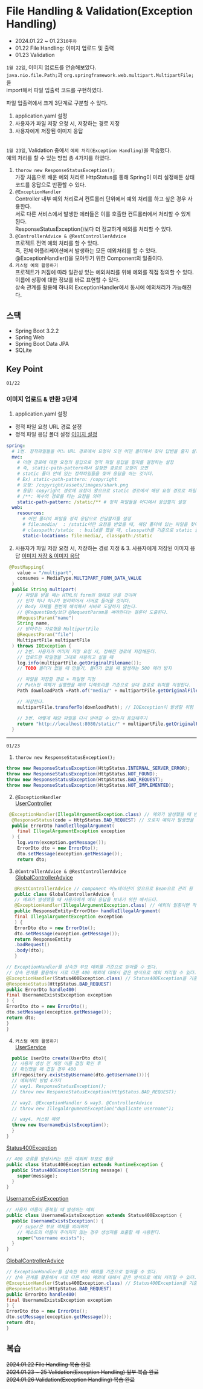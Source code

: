 # File Handling & Validation(Exception Handling)

- 2024.01.22 ~ 01.23`10주차`
- 01.22 File Handling: 이미지 업로드 및 출력
- 01.23 Validation

`1월 22일`, 이미지 업로드를 연습해보았다.  
`java.nio.file.Path;`과 `org.springframework.web.multipart.MultipartFile;`을   
import해서 파일 입출력 코드를 구현하였다. 


파일 입출력에서 크게 3단계로 구분할 수 있다.  
1. application.yaml 설정  
2. 사용자가 파일 저장 요청 시, 저장하는 경로 지정
3. 사용자에게 저장된 이미지 응답

\
`1월 23일`, Validation 중에서 `예외 처리(Exception Handling)`을 학습했다.  
예외 처리를 할 수 있는 방법 총 4가지를 하였다.  
1. `thorow new ResponseStatusException();`  
가장 처음으로 배운 예외 처리로 HttpStatus를 통해 Spring이 미리 설정해둔 상태 코드를 응답으로 반환할 수 있다.
2. `@ExceptionHandler`  
Controller 내부 예외 처리로서 컨트롤러 단위에서 예외 처리를 하고 싶은 경우 사용한다.  
서로 다른 서비스에서 발생한 에러들은 이를 호출한 컨트롤러에서 처리할 수 있게 된다.  
ResponseStatusException()보다 더 정교하게 예외를 처리할 수 있다.
3. `@ControllerAdvice & @RestControllerAdvice`  
프로젝트 전역 예외 처리를 할 수 있다.  
즉, 전체 어플리케이션에서 발생하는 모든 예외처리를 할 수 있다.  
@ExceptionHandler()을 모아두기 위한 Component의 일종이다.
4. `커스텀 예외 활용하기`  
프로젝트가 커짐에 따라 일관성 있는 예외처리를 위해 예외를 직접 정의할 수 있다.  
이름에 상황에 대한 정보를 바로 표현할 수 있다.  
상속 관계를 활용해 하나의 ExceptionHandler에서 동시에 예외처리가 가능해진다.

## 스택

- Spring Boot 3.2.2
- Spring Web
- Spring Boot Data JPA
- SQLite

## Key Point
`01/22`
### 이미지 업로드 & 반환 3단계

1. application.yaml 설정
- 정적 파일 요청 URL 경로 설정
- 정적 파일 응답 폴더 설정
[이미지 설정](/src/main/resources/application.yml)
```yaml
spring:
  # 1번. 정적파일들을 어느 URL 경로에서 요청이 오면 어떤 폴더에서 찾아 답변을 줄지 설정
  mvc:
    # 어떤 경로에 대한 요청의 응답으로 정적 파일 응답을 할지를 결정하는 설정
    # 즉, static-path-pattern애서 설정한 경로로 요청이 오면
    # static 폴더 안에 있는 정적파일들을 찾아 응답을 하는 것이다.
    # Ex) static-path-pattern: /copyright
    # 요청: /copyright/assets/images/shark.png
    # 응답: copyright 경로에 요청이 왔으므로 static 경로에서 해당 요청 경로로 파일을 찾아주자
    # /**: 복수의 경로를 타는 요청을 의미
    static-path-pattern: /static/** # 정적 파일들을 어디에서 응답할지 설정
  web:
    resources:
      # 어떤 폴더의 파일을 정적 응답으로 전달할지를 설정
      # file:media/  : /static이란 요청을 받았을 때, 해당 폴더에 있는 파일을 찾아줘
      # classpath:/static  : build를 했을 때, classpath를 기준으로 static 폴더 안에 있는 내용을 정적으로 제공해줘
      static-locations: file:media/, classpath:/static
```

2. 사용자가 파일 저장 요청 시, 저장하는 경로 지정 & 3. 사용자에게 저장된 이미지 응답
[이미지 저장 & 이미지 응답](/src/main/java/com/example/contents/MultipartController.java)

```java
 @PostMapping(
    value = "/multipart",
    consumes = MediaType.MULTIPART_FORM_DATA_VALUE
  )
  public String multipart(
    // 파일을 받을 때는 HTML의 form의 형태로 받을 것이며
    // 인자 하나 하나가 분리되어서 서버로 들어올 것이다.
    // Body 자체를 한번에 해석해서 서버로 도달하지 않는다.
    // @RequestBody보단 @RequestParam을 써야한다는 결론이 도출된다.
    @RequestParam("name")
    String name,
    // 받아주는 자료형을 MultipartFile
    @RequestParam("file")
    MultipartFile multipartFile
  ) throws IOException {
    // 2번. 사용자가 이미지 저장 요청 시, 정해진 경로에 저장해둔다.
    // 업로드한 파일명을 그대로 사용하고 싶을 때
    log.info(multipartFile.getOriginalFilename());
    // TODO 폴더가 없을 때 만들기, 폴더가 없을 때 발생하는 500 에러 방지

    // 파일을 저장할 경로 + 파일명 지정
    // Path란 객체가 실행했을 때의 디렉토리를 기준으로 상대 경로로 위치를 지정한다.
    Path downloadPath =Path.of("media/" + multipartFile.getOriginalFilename());

    // 저장한다.
    multipartFile.transferTo(downloadPath); // IOException이 발생할 위험 존재하므로 에러 처리가 필요하다.

    // 3번. 어떻게 해당 파일을 다시 받아갈 수 있는지 응답해주기
    return "http://localhost:8080/static/" + multipartFile.getOriginalFilename();
  }
```

---
`01/23`

1. `thorow new ResponseStatusException();`  
```java
throw new ResponseStatusException(HttpStatus.INTERNAL_SERVER_ERROR);
throw new ResponseStatusException(HttpStatus.NOT_FOUND);
throw new ResponseStatusException(HttpStatus.BAD_REQUEST);
throw new ResponseStatusException(HttpStatus.NOT_IMPLEMENTED);
```
2. `@ExceptionHandler`  
[UserController](/src/main/java/com/example/contents/UserController.java)
```java
 @ExceptionHandler(IllegalArgumentException.class) // 예외가 발생했을 때 반응해서 응답한다.
  @ResponseStatus(code = HttpStatus.BAD_REQUEST) // 오로지 예외가 발생했을 때 어떻게 동작할지 정의하는 메서드다.
  public ErrorDto handleIllegalArgument(
    final IllegalArgumentException exception
  ) {
    log.warn(exception.getMessage());
    ErrorDto dto = new ErrorDto();
    dto.setMessage(exception.getMessage());
    return dto;
```
3. `@ControllerAdvice & @RestControllerAdvice`  
   [GlobalControllerAdvice](/src/main/java/com/example/contents/GlobalControllerAdvice.java)
```java
   @RestControllerAdvice // component 어노테이션이 있으므로 Bean으로 관리 됨
   public class GlobalControllerAdvice {
   // 예외가 발생했을 때 사용자에게 에러 응답을 보내기 위한 메서드다.
   @ExceptionHandler(IllegalArgumentException.class) // 예외의 일종이면 작동한다.
   public ResponseEntity<ErrorDto> handleIllegalArgument(
   final IllegalArgumentException exception
   ) {
   ErrorDto dto = new ErrorDto();
   dto.setMessage(exception.getMessage());
   return ResponseEntity
   .badRequest()
   .body(dto);
   }

// ExceptionHandler를 상속한 부모 예외를 기준으로 받아줄 수 있다.
// 상속 관계를 활용해서 서로 다른 400 예외에 대해서 같은 방식으로 예외 처리할 수 있다.
@ExceptionHandler(Status400Exception.class) // Status400Exception을 기준으로 한 예외 처리기
@ResponseStatus(HttpStatus.BAD_REQUEST)
public ErrorDto handle400(
final UsernameExistsException exception
) {
ErrorDto dto = new ErrorDto();
dto.setMessage(exception.getMessage());
return dto;
}
}
```
4. `커스텀 예외 활용하기`  
[UserService](/src/main/java/com/example/contents/UserService.java)
```java
  public UserDto create(UserDto dto){
  // 사용자 생성 전 계정 이름 겹침 확인 후
  // 확인했을 때 겹칠 경우 400
  if(repository.existsByUsername(dto.getUsername())){
  // 예외처리 방법 4가지
  // way1. ResponseStatusException();
  // throw new ResponseStatusException(HttpStatus.BAD_REQUEST);

  // way2. @ExceptionHandler & way3. @ControllerAdvice
  // throw new IllegalArgumentException("duplicate username");

  // way4. 커스텀 예외
  throw new UsernameExistsException();
  }
}
```
[Status400Exception](/src/main/java/com/example/contents/exceptions/Status400Exception.java)
```java
// 400 오류를 발생시키는 모든 예외의 부모로 활용
public class Status400Exception extends RuntimeException {
  public Status400Exception(String message) {
    super(message);
  }
}
```
[UsernameExistException](/src/main/java/com/example/contents/exceptions/UsernameExistsException.java)
```java
// 사용자 이름이 중복일 때 발생하는 예외
public class UsernameExistsException extends Status400Exception {
  public UsernameExistsException() {
    // super은 부모 객체를 의미하며
    // 메소드의 이름이 주어지지 않는 경우 생성자를 호출할 때 사용한다.
    super("username exists");
  }
}
```
[GlobalControllerAdvice](/src/main/java/com/example/contents/GlobalControllerAdvice.java)
```java
// ExceptionHandler를 상속한 부모 예외를 기준으로 받아줄 수 있다.
// 상속 관계를 활용해서 서로 다른 400 예외에 대해서 같은 방식으로 예외 처리할 수 있다.
@ExceptionHandler(Status400Exception.class) // Status400Exception을 기준으로 한 예외 처리기
@ResponseStatus(HttpStatus.BAD_REQUEST)
public ErrorDto handle400(
final UsernameExistsException exception
) {
ErrorDto dto = new ErrorDto();
dto.setMessage(exception.getMessage());
return dto;
}
```


## 복습
~~2024.01.22 File Handling 복습 완료~~  
~~2024.01.23 ~ 25 Validation(Exception Handling) 일부 복습 완료~~  
~~2024.01.26 Validation(Exception Handling) 복습 완료~~